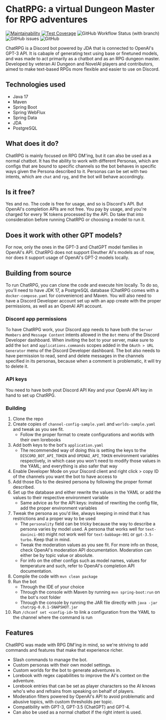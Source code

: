 # ChatRPG: a virtual Dungeon Master for RPG adventures
[![Maintainability](https://api.codeclimate.com/v1/badges/9c5b99e778dc1b68830a/maintainability)](https://codeclimate.com/github/thaalesalves/chatrpg/maintainability) [![Test Coverage](https://api.codeclimate.com/v1/badges/9c5b99e778dc1b68830a/test_coverage)](https://codeclimate.com/github/thaalesalves/chatrpg/test_coverage) ![GitHub Workflow Status (with branch)](https://img.shields.io/github/actions/workflow/status/thaalesalves/chatrpg/maven-workflow.yaml?branch=master) ![GitHub issues](https://img.shields.io/github/issues/thaalesalves/chatrpg) ![GitHub](https://img.shields.io/github/license/thaalesalves/chatrpg)

ChatRPG is a Discord bot powered by JDA that is connected to OpenAI's GPT-3 API. It is cabaple of generating text using base or finetuned models, and was made to act primarily as a chatbot and as an RPG dungeon master. Developed by veteran AI Dungeon and NovelAI players and contributors, aimed to make text-based RPGs more flexible and easier to use on Discord.

## Technologies used
* Java 17
* Maven
* Spring Boot
* Spring WebFlux
* Spring Data
* JDA
* PostgreSQL

## What does it do?
ChatRPG is mainly focused on RPG DM'ing, but it can also be used as a normal chatbot. It has the ability to work with different Personas, which are configs that are bound to specific channels so the bot behaves in specific ways given the Persona described to it. Personas can be set with two intents, which are `chat` and `rpg`, and the bot will behave accordingly.

## Is it free?
Yes and no. The code is free for usage, and so is Discord's API. But OpenAI's completion APIs are not free. You pay by usage, and you're charged for every 1K tokens processed by the API. Do take that into consideration before running ChatRPG or choosing a model to run it.

## Does it work with other GPT models?
For now, only the ones in the GPT-3 and ChatGPT model families in OpenAI's API. ChatRPG does not support Eleuther AI's models as of now, nor does it support usage of OpenAI's GPT-2 models locally.

## Building from source
To run ChatRPG, you can clone the code and execute him locally. To do so, you'll need to have JDK 17, a PostgreSQL database (ChatRPG comes with a `docker-compose.yaml` for convenience) and Maven. You will also need to have a Discord Developer account set up with an app create with the proper permissions, as well as an OpenAI API account.

### Discord app permissions
To have ChatRPG work, your Discord app needs to have both the `Server Members` and `Message Content` intents allowed in the `Bot` menu of the Discord Developer dashboard. When inviting the bot to your server, make sure to add the `bot` and `applications.commands` scopes added in the `OAuth > URL Generator` menu of the Discord Developer dashboard. The bot also needs to have permission to read, send and delete messages in the channels specified in its personas, because when a comment is problematic, it will try to delete it.

### API keys
You need to have both yout Discord API Key and your OpenAI API key in hand to set up ChatRPG.

### Building
1. Clone the repo
2. Create copies of `channel-config-sample.yaml` and `worlds-sample.yaml` and tweak as you see fit.
    - Follow the proper format to create configurations and worlds with their own lorebooks
3. Add both keys to the bot's `application.yaml`
    - The recommended way of doing this is setting the keys to the `DISCORD_BOT_API_TOKEN` and `OPENAI_API_TOKEN` environment variables respectively, in which case you won't need to modify those values in the YAML; and everything is also safer that way
4. Enable Developer Mode on your Discord client and right click > copy ID of the channels you want the bot to have access to
5. Add those IDs to the desired persona by following the proper format described.
6. Set up the database and either rewrite the values in the YAML or add the values to their respective environment variable
    - Same advice as for the API keys: instead of rewriting the config file, add the proper environment variables
7. Tweak the persona as you'd like, always keeping in mind that it has restrictions and a proper way to be used
    - The `personality` field can be tricky because the way to describe a persona varies by model used. A persona that works well for `text-davinci-003` might not work well for `text-babbage-001` or `gpt-3.5-turbo`. Keep that in mind.
    - Tweak the moderation values as you see fit. For more info on those, check OpenAI's moderation API documentation. Moderation can either be by topic value or absolute.
    - For info on the other configs such as model names, values for temperature and such, refer to OpenAI's completion API documentation.
8. Compile the code with `mvn clean package`
9. Run the bot
    - Through the IDE of your choice
    - Through the console with Maven by running `mvn spring-boot:run` on the bot's root folder
    - Through the console by running the JAR file directly with `java -jar chatrpg-0.0.1-SNAPSHOT.jar`
10. Run `/chconf set <config-id>` to link a configuration from the YAML to the channel where the command is run

## Features
ChatRPG was made with RPG DM'ing in mind, so we're striving to add commands and features that make that experience richer.

* Slash commands to manage the bot.
* Custom personas with their own model settings.
* Custom worlds for the bot to generate adventures in.
* Lorebook with regex capabilities to improve the AI's context on the adventure.
* Lorebook entries that can be set as player characters so the AI knows who's who and refrains from speaking on behalf of players.
* Moderation filters powered by OpenAI's API to avoid problematic and abusive topics, with custom thresholds per topic.
* Compatibility with GPT-3, GPT-3.5 (ChatGPT) and GPT-4.
* Can also be used as a normal chatbot if the right intent is used.
